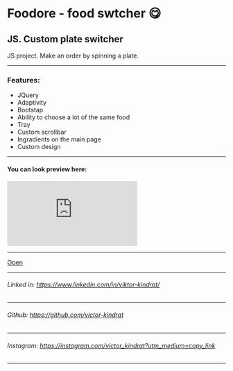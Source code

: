 # Foodore - food swtcher 😋
JS. Custom plate switcher
---

JS project. Make an order by spinning a plate. 

---
### Features: 
- JQuery
- Adaptivity
- Bootstap
- Ability to choose a lot of the same food
- Tray
- Custom scrollbar
- Ingradients on the main page
- Custom design
---

#### You can look preview here:

![preview](https://files.fm/thumb_show.php?i=bx2hjfucz "preview")

---
[Open](https://foodore-switcher.netlify.app/)

---

###### Linked in: https://www.linkedin.com/in/viktor-kindrat/
---
###### Github: https://github.com/victor-kindrat
---
###### Instagram: https://instagram.com/victor_kindrat?utm_medium=copy_link
---
